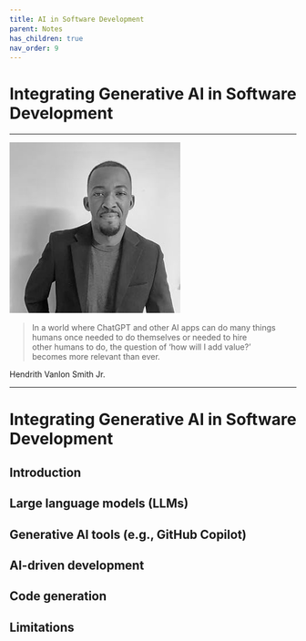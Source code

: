 ```yaml
---
title: AI in Software Development
parent: Notes
has_children: true
nav_order: 9
---
```


# Integrating Generative AI in Software Development

<hr class="splash">

![Hendrith Vanlon Smith Jr.](../../images/people/hendrith_smith.png)

<blockquote class="pretty"><span>
In a world where ChatGPT and other AI apps can do many things <br/>humans once needed to do themselves or needed to hire <br/>other humans to do, the question of ‘how will I add value?’ <br/>becomes more relevant than ever.
</span></blockquote>
<p class="attribution">Hendrith Vanlon Smith Jr.</p>

<hr class="splash">

# Integrating Generative AI in Software Development

## Introduction

## Large language models (LLMs)

## Generative AI tools (e.g., GitHub Copilot)

## AI-driven development

## Code generation

## Limitations
